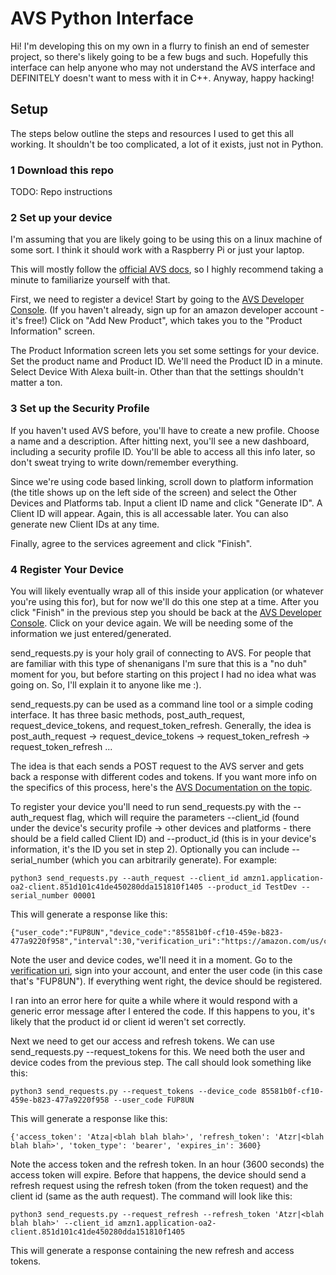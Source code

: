 # AVS Python Interface

Hi! I'm developing this on my own in a flurry to finish an end of semester project, so there's likely going to be a few bugs and such. Hopefully this interface can help anyone who may not understand the AVS interface and DEFINITELY doesn't want to mess with it in C++. Anyway, happy hacking!

## Setup

The steps below outline the steps and resources I used to get this all working. It shouldn't be too complicated, a lot of it exists, just not in Python.

### 1 Download this repo

TODO: Repo instructions

### 2 Set up your device

I'm assuming that you are likely going to be using this on a linux machine of some sort. I think it should work with a Raspberry Pi or just your laptop.

This will mostly follow the [official AVS docs](https://developer.amazon.com/en-US/docs/alexa/alexa-voice-service/get-started-with-alexa-voice-service.html), so I highly recommend taking a minute to familiarize yourself with that.

First, we need to register a device! Start by going to the [AVS Developer Console](https://developer.amazon.com/alexa/console/avs/products). (If you haven't already, sign up for an amazon developer account - it's free!) Click on "Add New Product", which takes you to the "Product Information" screen.

The Product Information screen lets you set some settings for your device. Set the product name and Product ID. We'll need the Product ID in a minute. Select Device With Alexa built-in. Other than that the settings shouldn't matter a ton.

### 3 Set up the Security Profile

If you haven't used AVS before, you'll have to create a new profile. Choose a name and a description. After hitting next, you'll see a new dashboard, including a security profile ID. You'll be able to access all this info later, so don't sweat trying to write down/remember everything. 

Since we're using code based linking, scroll down to platform information (the title shows up on the left side of the screen) and select the Other Devices and Platforms tab. Input a client ID name and click "Generate ID". A Client ID will appear. Again, this is all accessable later. You can also generate new Client IDs at any time.

Finally, agree to the services agreement and click "Finish".

### 4 Register Your Device

You will likely eventually wrap all of this inside your application (or whatever you're using this for), but for now we'll do this one step at a time. After you click "Finish" in the previous step you should be back at the [AVS Developer Console](https://developer.amazon.com/alexa/console/avs/products). Click on your device again. We will be needing some of the information we just entered/generated.

send_requests.py is your holy grail of connecting to AVS. For people that are familiar with this type of shenanigans I'm sure that this is a "no duh" moment for you, but before starting on this project I had no idea what was going on. So, I'll explain it to anyone like me :). 

send_requests.py can be used as a command line tool or a simple coding interface. It has three basic methods, post_auth_request, request_device_tokens, and request_token_refresh. Generally, the idea is post_auth_request -> request_device_tokens -> request_token_refresh -> request_token_refresh ...

The idea is that each sends a POST request to the AVS server and gets back a response with different codes and tokens. If you want more info on the specifics of this process, here's the [AVS Documentation on the topic](https://developer.amazon.com/en-US/docs/alexa/alexa-voice-service/authorize-cbl.html#).

To register your device you'll need to run send_requests.py with the --auth_request flag, which will require the parameters --client_id (found under the device's security profile -> other devices and platforms - there should be a field called Client ID) and --product_id (this is in your device's information, it's the ID you set in step 2). Optionally you can include --serial_number (which you can arbitrarily generate). For example:

```
python3 send_requests.py --auth_request --client_id amzn1.application-oa2-client.851d101c41de450280dda151810f1405 --product_id TestDev --serial_number 00001
```

This will generate a response like this:

```
{"user_code":"FUP8UN","device_code":"85581b0f-cf10-459e-b823-477a9220f958","interval":30,"verification_uri":"https://amazon.com/us/code","expires_in":600}
```

Note the user and device codes, we'll need it in a moment. Go to the [verification uri](https://amazon.com/us/code), sign into your account, and enter the user code (in this case that's "FUP8UN"). If everything went right, the device should be registered.

I ran into an error here for quite a while where it would respond with a generic error message after I entered the code. If this happens to you, it's likely that the product id or client id weren't set correctly. 

Next we need to get our access and refresh tokens. We can use send_requests.py --request_tokens for this. We need both the user and device codes from the previous step. The call should look something like this:

```
python3 send_requests.py --request_tokens --device_code 85581b0f-cf10-459e-b823-477a9220f958 --user_code FUP8UN
```

This will generate a response like this:

```
{'access_token': 'Atza|<blah blah blah>', 'refresh_token': 'Atzr|<blah blah blah>', 'token_type': 'bearer', 'expires_in': 3600}
```

Note the access token and the refresh token. In an hour (3600 seconds) the access token will expire. Before that happens, the device should send a refresh request using the refresh token (from the token request) and the client id (same as the auth request). The command will look like this:

```
python3 send_requests.py --request_refresh --refresh_token 'Atzr|<blah blah blah>' --client_id amzn1.application-oa2-client.851d101c41de450280dda151810f1405
```

This will generate a response containing the new refresh and access tokens.